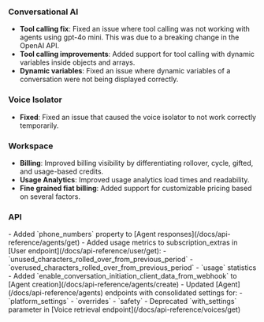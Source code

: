 ### Conversational AI

- **Tool calling fix**: Fixed an issue where tool calling was not working with agents using gpt-4o mini. This was due to a breaking change in the OpenAI API.
- **Tool calling improvements**: Added support for tool calling with dynamic variables inside objects and arrays.
- **Dynamic variables**: Fixed an issue where dynamic variables of a conversation were not being displayed correctly.

### Voice Isolator

- **Fixed**: Fixed an issue that caused the voice isolator to not work correctly temporarily.

### Workspace

- **Billing**: Improved billing visibility by differentiating rollover, cycle, gifted, and usage-based credits.
- **Usage Analytics**: Improved usage analytics load times and readability.
- **Fine grained fiat billing**: Added support for customizable pricing based on several factors.

### API

<Accordion title="View API changes">
- Added `phone_numbers` property to [Agent responses](/docs/api-reference/agents/get)
- Added usage metrics to subscription_extras in [User endpoint](/docs/api-reference/user/get):
  - `unused_characters_rolled_over_from_previous_period`
  - `overused_characters_rolled_over_from_previous_period`
  - `usage` statistics
- Added `enable_conversation_initiation_client_data_from_webhook` to [Agent creation](/docs/api-reference/agents/create)
- Updated [Agent](/docs/api-reference/agents) endpoints with consolidated settings for:
  - `platform_settings`
  - `overrides`
  - `safety`
- Deprecated `with_settings` parameter in [Voice retrieval endpoint](/docs/api-reference/voices/get)
</Accordion>

